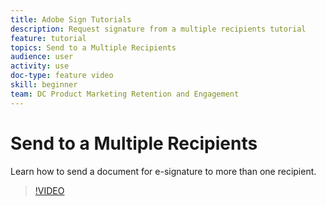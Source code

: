 ```yaml
---
title: Adobe Sign Tutorials
description: Request signature from a multiple recipients tutorial
feature: tutorial
topics: Send to a Multiple Recipients
audience: user
activity: use
doc-type: feature video
skill: beginner
team: DC Product Marketing Retention and Engagement
---
```


# Send to a Multiple Recipients

Learn how to send a document for e-signature to more than one recipient.

>[!VIDEO](https://video.tv.adobe.com/v/33661?hidetitle=true)